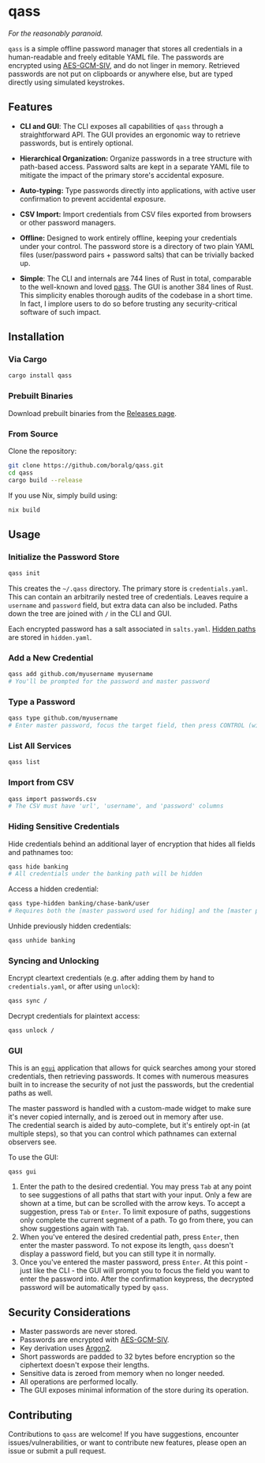 # qass

*For the reasonably paranoid.*

`qass` is a simple offline password manager that stores all credentials in a human-readable and freely editable YAML file. The passwords are encrypted using [AES-GCM-SIV](https://docs.rs/aes-gcm-siv/latest/aes_gcm_siv/), and do not linger in memory. Retrieved passwords are not put on clipboards or anywhere else, but are typed directly using simulated keystrokes.

## Features

- **CLI and GUI**: The CLI exposes all capabilities of `qass` through a straightforward API. The GUI provides an ergonomic way to retrieve passwords, but is entirely optional.

- **Hierarchical Organization:** Organize passwords in a tree structure with path-based access. Password salts are kept in a separate YAML file to mitigate the impact of the primary store's accidental exposure.

- **Auto-typing:** Type passwords directly into applications, with active user confirmation to prevent accidental exposure.

- **CSV Import:** Import credentials from CSV files exported from browsers or other password managers.

- **Offline:** Designed to work entirely offline, keeping your credentials under your control. The password store is a directory of two plain YAML files (user/password pairs + password salts) that can be trivially backed up.

- **Simple**: The CLI and internals are 744 lines of Rust in total, comparable to the well-known and loved [pass](https://git.zx2c4.com/password-store/about/). The GUI is another 384 lines of Rust. This simplicity enables thorough audits of the codebase in a short time. In fact, I implore users to do so before trusting any security-critical software of such impact.

## Installation

### Via Cargo

```bash
cargo install qass
```

### Prebuilt Binaries

Download prebuilt binaries from the [Releases page](https://github.com/boralg/qass/releases).

### From Source

Clone the repository:

```bash
git clone https://github.com/boralg/qass.git
cd qass
cargo build --release
```

If you use Nix, simply build using:

```bash
nix build
```

## Usage

### Initialize the Password Store

```bash
qass init
```

This creates the `~/.qass` directory. The primary store is `credentials.yaml`. This can contain an arbitrarily nested tree of credentials. Leaves require a `username` and `password` field, but extra data can also be included. Paths down the tree are joined with `/` in the CLI and GUI.

Each encrypted password has a salt associated in `salts.yaml`. [Hidden paths](#hiding-sensitive-credentials) are stored in `hidden.yaml`.

### Add a New Credential

```bash
qass add github.com/myusername myusername
# You'll be prompted for the password and master password
```

### Type a Password

```bash
qass type github.com/myusername
# Enter master password, focus the target field, then press CONTROL (within a timeout interval) to type the password
```

### List All Services

```bash
qass list
```

### Import from CSV

```bash
qass import passwords.csv
# The CSV must have 'url', 'username', and 'password' columns
```

### Hiding Sensitive Credentials

Hide credentials behind an additional layer of encryption that hides all fields and pathnames too:

```bash
qass hide banking
# All credentials under the banking path will be hidden
```

Access a hidden credential:

```bash
qass type-hidden banking/chase-bank/user
# Requires both the [master password used for hiding] and the [master password used for encrypting the password], in this order
```


Unhide previously hidden credentials:

```bash
qass unhide banking
```

### Syncing and Unlocking

Encrypt cleartext credentials (e.g. after adding them by hand to `credentials.yaml`, or after using `unlock`):

```bash
qass sync /
```

Decrypt credentials for plaintext access:

```bash
qass unlock /
```

### GUI

This is an [`egui`](https://docs.rs/egui/latest/egui/) application that allows for quick searches among your stored credentials, then retrieving passwords. It comes with numerous measures built in to increase the security of not just the passwords, but the credential paths as well. 

The master password is handled with a custom-made widget to make sure it's never copied internally, and is zeroed out in memory after use. <br>
The credential search is aided by auto-complete, but it's entirely opt-in (at multiple steps), so that you can control which pathnames can external observers see.

To use the GUI:

```
qass gui
```

1. Enter the path to the desired credential. You may press `Tab` at any point to see suggestions of all paths that start with your input. Only a few are shown at a time, but can be scrolled with the arrow keys. To accept a suggestion, press `Tab` or `Enter`. To limit exposure of paths, suggestions only complete the current segment of a path. To go from there, you can show suggestions again with `Tab`.
2. When you've entered the desired credential path, press `Enter`, then enter the master password. To not expose its length, `qass` doesn't display a password field, but you can still type it in normally.
3. Once you've entered the master password, press `Enter`. At this point - just like the CLI - the GUI will prompt you to focus the field you want to enter the password into. After the confirmation keypress, the decrypted password will be automatically typed by `qass`.

## Security Considerations

- Master passwords are never stored.
- Passwords are encrypted with [AES-GCM-SIV](https://docs.rs/aes-gcm-siv/latest/aes_gcm_siv/).
- Key derivation uses [Argon2](https://crates.io/crates/argon2).
- Short passwords are padded to 32 bytes before encryption so the ciphertext doesn't expose their lengths.
- Sensitive data is zeroed from memory when no longer needed.
- All operations are performed locally.
- The GUI exposes minimal information of the store during its operation.

## Contributing

Contributions to `qass` are welcome! If you have suggestions, encounter issues/vulnerabilities, or want to contribute new features, please open an issue or submit a pull request.